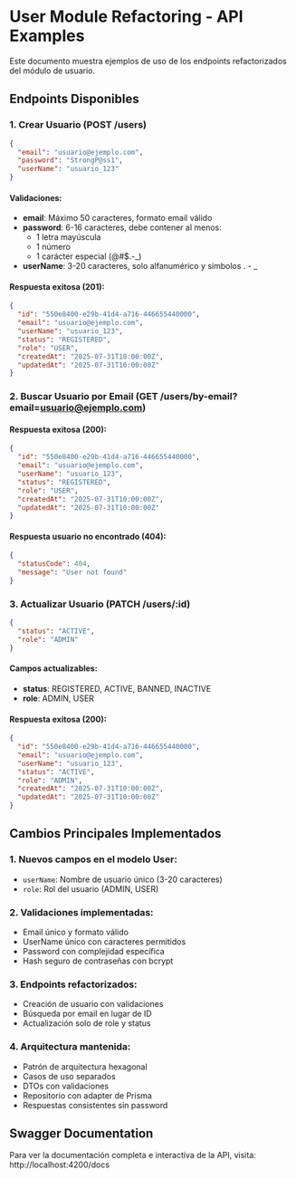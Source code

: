 # User Module Refactoring - API Examples

Este documento muestra ejemplos de uso de los endpoints refactorizados del módulo de usuario.

## Endpoints Disponibles

### 1. Crear Usuario (POST /users)

```json
{
  "email": "usuario@ejemplo.com",
  "password": "StrongP@ss1",
  "userName": "usuario_123"
}
```

#### Validaciones:

- **email**: Máximo 50 caracteres, formato email válido
- **password**: 6-16 caracteres, debe contener al menos:
  - 1 letra mayúscula
  - 1 número
  - 1 carácter especial (@#$.-\_)
- **userName**: 3-20 caracteres, solo alfanumérico y símbolos . - \_

#### Respuesta exitosa (201):

```json
{
  "id": "550e8400-e29b-41d4-a716-446655440000",
  "email": "usuario@ejemplo.com",
  "userName": "usuario_123",
  "status": "REGISTERED",
  "role": "USER",
  "createdAt": "2025-07-31T10:00:00Z",
  "updatedAt": "2025-07-31T10:00:00Z"
}
```

### 2. Buscar Usuario por Email (GET /users/by-email?email=usuario@ejemplo.com)

#### Respuesta exitosa (200):

```json
{
  "id": "550e8400-e29b-41d4-a716-446655440000",
  "email": "usuario@ejemplo.com",
  "userName": "usuario_123",
  "status": "REGISTERED",
  "role": "USER",
  "createdAt": "2025-07-31T10:00:00Z",
  "updatedAt": "2025-07-31T10:00:00Z"
}
```

#### Respuesta usuario no encontrado (404):

```json
{
  "statusCode": 404,
  "message": "User not found"
}
```

### 3. Actualizar Usuario (PATCH /users/:id)

```json
{
  "status": "ACTIVE",
  "role": "ADMIN"
}
```

#### Campos actualizables:

- **status**: REGISTERED, ACTIVE, BANNED, INACTIVE
- **role**: ADMIN, USER

#### Respuesta exitosa (200):

```json
{
  "id": "550e8400-e29b-41d4-a716-446655440000",
  "email": "usuario@ejemplo.com",
  "userName": "usuario_123",
  "status": "ACTIVE",
  "role": "ADMIN",
  "createdAt": "2025-07-31T10:00:00Z",
  "updatedAt": "2025-07-31T10:00:00Z"
}
```

## Cambios Principales Implementados

### 1. Nuevos campos en el modelo User:

- `userName`: Nombre de usuario único (3-20 caracteres)
- `role`: Rol del usuario (ADMIN, USER)

### 2. Validaciones implementadas:

- Email único y formato válido
- UserName único con caracteres permitidos
- Password con complejidad específica
- Hash seguro de contraseñas con bcrypt

### 3. Endpoints refactorizados:

- Creación de usuario con validaciones
- Búsqueda por email en lugar de ID
- Actualización solo de role y status

### 4. Arquitectura mantenida:

- Patrón de arquitectura hexagonal
- Casos de uso separados
- DTOs con validaciones
- Repositorio con adapter de Prisma
- Respuestas consistentes sin password

## Swagger Documentation

Para ver la documentación completa e interactiva de la API, visita:
http://localhost:4200/docs
